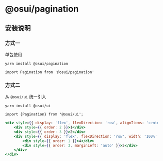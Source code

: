 # @osui/pagination

## 安装说明

### 方式一

单包使用

```
yarn install @osui/pagination
```

```
import Pagination from '@osui/pagination'
```

### 方式二

从 `@osui/ui` 统一引入

```
yarn install @osui/ui
```

```
import {Pagination} from '@osui/ui';
```

```jsx
<div style={{ display: 'flex', flexDirection: 'row', alignItems: 'center', width: '100%' }}>
    <div style={{ order: 2 }}>1</div>
    <div style={{ order: 3 }}>2</div>
    <div style={{ display: 'flex', flexDirection: 'row', width: '100%' }}>
        <div style={{ order: 1 }}>4</div>
        <div style={{ order: 3, marginLeft: 'auto' }}>5</div>
    </div>
</div>
```

